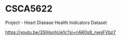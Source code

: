 # CSCA5622
Project - Heart Disease Health Indicators Dataset

https://youtu.be/3SIHsnhUe1c?si=riAR0s8_nwsFVbz7
